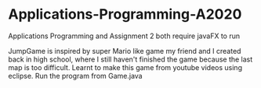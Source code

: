 # Applications-Programming-A2020

Applications Programming and Assignment 2 both require javaFX to run

JumpGame is inspired by super Mario like game my friend and I created back in high school, where I still haven't finished the game because the last map is too difficult. Learnt to make this game from youtube videos using eclipse. Run the program from Game.java
